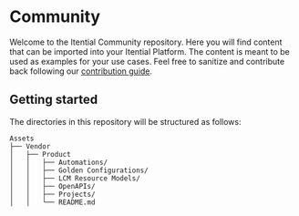 # Community

Welcome to the Itential Community repository. Here you will find content that can be imported into your Itential Platform. The content is meant to be used as examples for your use cases. Feel free to sanitize and contribute back following our [contribution guide](./contributing.md).

## Getting started

The directories in this repository will be structured as follows:

    Assets
    ├── Vendor
    │   ├── Product
    │   │   ├── Automations/
    │   │   ├── Golden Configurations/
    │   │   ├── LCM Resource Models/
    │   │   ├── OpenAPIs/
    │   │   ├── Projects/
    │   │   └── README.md
